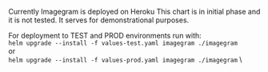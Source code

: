 Currently Imagegram is deployed on Heroku
This chart is in initial phase and it is not tested. It serves for demonstrational purposes.

For deployment to TEST and PROD environments run with: \
```helm upgrade --install -f values-test.yaml imagegram ./imagegram``` \
or \
```helm upgrade --install -f values-prod.yaml imagegram ./imagegram``` \
